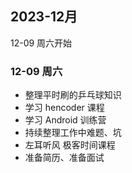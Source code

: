 ## 2023-12月

12-09 周六开始

### 12-09 周六

- 整理平时刷的乒乓球知识
- 学习 hencoder 课程
- 学习 Android 训练营
- 持续整理工作中难题、坑
- 左耳听风 极客时间课程
- 准备简历、准备面试